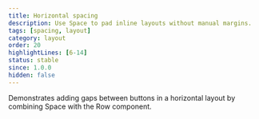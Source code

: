 ```yaml
---
title: Horizontal spacing
description: Use Space to pad inline layouts without manual margins.
tags: [spacing, layout]
category: layout
order: 20
highlightLines: [6-14]
status: stable
since: 1.0.0
hidden: false
---
```


Demonstrates adding gaps between buttons in a horizontal layout by combining Space with the Row component.
